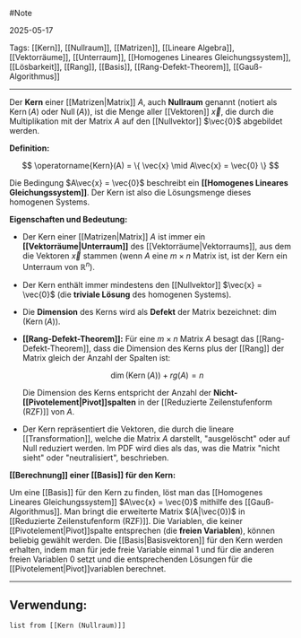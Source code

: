 #Note

2025-05-17

Tags: [[Kern]], [[Nullraum]], [[Matrizen]], [[Lineare Algebra]], [[Vektorräume]], [[Unterraum]], [[Homogenes Lineares Gleichungssystem]], [[Lösbarkeit]], [[Rang]], [[Basis]], [[Rang-Defekt-Theorem]], [[Gauß-Algorithmus]]

---

Der **Kern** einer [[Matrizen|Matrix]] $A$, auch **Nullraum** genannt (notiert als $\operatorname{Kern}(A)$ oder $\operatorname{Null}(A)$), ist die Menge aller [[Vektoren]] $\vec{x}$, die durch die Multiplikation mit der Matrix $A$ auf den [[Nullvektor]] $\vec{0}$ abgebildet werden.

**Definition:**

$$ \operatorname{Kern}(A) = \{ \vec{x} \mid A\vec{x} = \vec{0} \} $$

Die Bedingung $A\vec{x} = \vec{0}$ beschreibt ein **[[Homogenes Lineares Gleichungssystem]]**. Der Kern ist also die Lösungsmenge dieses homogenen Systems.

**Eigenschaften und Bedeutung:**

* Der Kern einer [[Matrizen|Matrix]] $A$ ist immer ein **[[Vektorräume|Unterraum]]** des [[Vektorräume|Vektorraums]], aus dem die Vektoren $\vec{x}$ stammen (wenn $A$ eine $m \times n$ Matrix ist, ist der Kern ein Unterraum von $\mathbb{R}^n$).
* Der Kern enthält immer mindestens den [[Nullvektor]] $\vec{x} = \vec{0}$ (die **triviale Lösung** des homogenen Systems).
* Die **Dimension** des Kerns wird als **Defekt** der Matrix bezeichnet: $\dim(\operatorname{Kern}(A))$.
* **[[Rang-Defekt-Theorem]]:** Für eine $m \times n$ Matrix $A$ besagt das [[Rang-Defekt-Theorem]], dass die Dimension des Kerns plus der [[Rang]] der Matrix gleich der Anzahl der Spalten ist:

    $$ \dim(\operatorname{Kern}(A)) + rg(A) = n $$

    Die Dimension des Kerns entspricht der Anzahl der **Nicht-[[Pivotelement|Pivot]]spalten** in der [[Reduzierte Zeilenstufenform (RZF)]] von $A$.

* Der Kern repräsentiert die Vektoren, die durch die lineare [[Transformation]], welche die Matrix $A$ darstellt, "ausgelöscht" oder auf Null reduziert werden. Im PDF wird dies als das, was die Matrix "nicht sieht" oder "neutralisiert", beschrieben.

**[[Berechnung]] einer [[Basis]] für den Kern:**

Um eine [[Basis]] für den Kern zu finden, löst man das [[Homogenes Lineares Gleichungssystem]] $A\vec{x} = \vec{0}$ mithilfe des [[Gauß-Algorithmus]]. Man bringt die erweiterte Matrix $(A|\vec{0})$ in [[Reduzierte Zeilenstufenform (RZF)]]. Die Variablen, die keiner [[Pivotelement|Pivot]]spalte entsprechen (die **freien Variablen**), können beliebig gewählt werden. Die [[Basis|Basisvektoren]] für den Kern werden erhalten, indem man für jede freie Variable einmal 1 und für die anderen freien Variablen 0 setzt und die entsprechenden Lösungen für die [[Pivotelement|Pivot]]variablen berechnet.

---

## Verwendung:

```dataview
list from [[Kern (Nullraum)]]
```